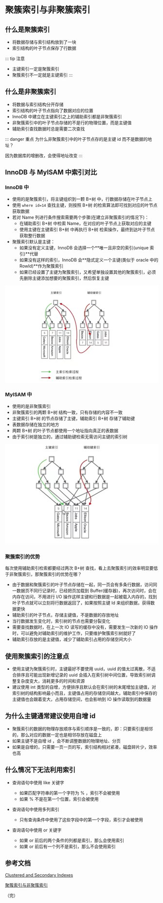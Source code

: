 # 聚簇索引与非聚簇索引

## 什么是聚簇索引

+ 将数据存储与索引结构放到了一块
+ 索引结构的叶子节点保存了行数据

::: tip 注意
+ 主键索引一定是聚簇索引
+ 聚簇索引不一定就是主键索引
:::

## 什么是非聚簇索引

+ 将数据与索引结构分开存储
+ 索引结构的叶子节点指向了数据对应的位置
+ InnoDB 中建立在主键索引之上的辅助索引都是非聚簇索引
+ 非聚簇索引中的叶子节点存储的不是行的物理位置，而是主键值
+ 辅助索引查找数据时总是需要二次查找

::: danger 重点
为什么非聚簇索引中的叶子节点存的是主键 id 而不是数据的地址？

因为数据库的增删改，会使得地址改变
:::

## InnoDB 与 MyISAM 中索引对比

### InnoDB 中

+ 使用的是聚簇索引，将主键组织到一颗 B+树 中，行数据存储在叶子节点上
+ 使用 `where id=14` 查找主键，则按照 B+树 的检索算法即可找到对应的叶节点获取数据
+ 若对 Name 列进行条件搜索需要两个步骤(在建立非聚簇索引的情况下)：
  + 在辅助索引 B+树 中检索 Name，在对应的叶子节点上获取对应的主键
  + 使用主键在主键索引 B+树 中再执行 B+树 检索操作，最终到达叶子节点获取整行数据
+ 聚簇索引默认是主键：
  + 如果没有定义主键，InnoDB 会选择一个**唯一且非空的索引(unique 索引)**代替
  + 如果没有这样的索引，InnoDB 会**隐式定义一个主键(类似于 oracle 中的 RowId)**作为聚簇索引
  + 如果已经设置了主键为聚簇索引，又希望单独设置其他的聚簇索引，必须先删除主键添加想要的聚簇索引，然后恢复主键

![index](./images/index4.png)

### MyISAM 中

+ 使用的是非聚簇索引
+ 非聚簇索引的两颗 B+树 结构一致，只有存储的内容不一致
+ 主键索引 B+树 的节点存储了主键，辅助索引 B+树 存储了辅助键
+ 表数据存储在独立的地方
+ 两颗 B+树 的叶子节点都使用一个地址指向真正的表数据
+ 由于索引树是独立的，通过辅助键检索无需访问主键的索引树

![index](./images/index3.png)

### 聚簇索引的优势

每次使用辅助索引检索都要经过两次 B+树 查找，看上去聚簇索引的效率明显要低于非聚簇索引，那聚簇索引的优势在哪？

+ 由于数据和聚簇索引的叶子节点存储在一起，同一页会有多条行数据，访问同一数据页不同行记录时，已经把页加载到 Buffer(缓存器)，再次访问时，会在内存在访问，不用进行 I/O 操作这样主键和行数据是一起被载入内存的，找到叶子节点就可以立刻将行数据返回了，如果按照主键 Id 来组织数据，获得数据更快
+ 辅助索引的叶子节点，存储主键值，不是数据的存放地址
+ 当行数据发生变化时，索引树的节点也需要分裂变化
+ 需要查找数据时，在上一次 IO 读写的缓存中没有，需要发生一次新的 IO 操作时，可以避免对辅助索引的维护工作，只要维护聚簇索引树就好了
+ 辅助索引存放的是主键值，减少了辅助索引占用的存储空间大小

## 使用聚簇索引的注意点

+ 使用主键为聚簇索引时，主键最好不要使用 uuid，uuid 的值太过离散，不适合排序且可能出现新增记录的 uuid 会插入在索引树中间位置，导致索引树调整复杂度变大，消耗更多的时间和资源
+ 建议使用 int  类型的自增，方便排序且默认会在索引树的末尾增加主键值，对索引树的结构影响最小而且，主键值占用的存储空间越大，辅助索引中保存的主键值也会跟着变大，占用存储空间，也会影响到 IO 操作读取到的数据量

## 为什么主键通常建议使用自增 id

+ 聚簇索引的数据的物理存放顺序与索引顺序是一致的，即：只要索引是相邻的，那么对应的数据一定也是相邻存放在磁盘上
+ 如果主键不是自增 id ，会不断调整数据的物理地址、分页
+ 如果是自增的，只需要一页一页的写，索引结构相对紧凑，磁盘碎片少，效率也高

## 什么情况下无法利用索引

+ 查询语句中使用 like 关键字
  + 如果匹配字符串的第一个字符为 % ，索引不会被使用
  + 如果 % 不是在第一个位置，索引会被使用

+ 查询语句中使用多列索引
  + 只有查询条件中使用了这些字段中的第一个字段，索引才会被使用
+ 查询语句中使用 or 关键字
  + 如果 or 前后的两个条件的列都是索引，那么会使用索引
  + 如果 or 前后有一个列不是索引，那么不会使用索引



## 参考文档

[Clustered and Secondary Indexes](https://dev.mysql.com/doc/refman/8.0/en/innodb-index-types.html)

[聚簇索引与非聚簇索引](https://www.bilibili.com/video/BV19y4y127h4?p=3)

（完）